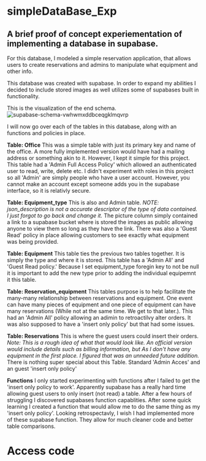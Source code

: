 # simpleDataBase_Exp
A brief proof of concept experiementation of implementing a database in supabase.
----------------------------------------------------------------------------------------------

For this database, I modeled a simple reservation application, that allows users to create reservations and admins to manipulate what equipment and other info.

This database was created with supabase. In order to expand my abilities I decided to include stored images as well utilizes some of supabases built in functionality.

This is the visualization of the end schema. 
![supabase-schema-vwhwmxddbceqgklmqvrp](https://github.com/user-attachments/assets/5176302e-546e-4f4c-8e15-f38581a33fb5)

I will now go over each of the tables in this database, along with an functions and policies in place.

  **Table: Office**
    This was a simple table with just its primary key and name of the office. A more fully implemented version would have had a mailing address or something akin to it.             However, I kept it simple for this project. This table had a 'Admin Full Access Policy' which allowed an authenticated user to read, write, delete etc. I didn't experiment with roles in this project so all 'Admin' are simply people who have a user account. However, you cannot make an account except someone adds you in the supabase interface, so it is relativly secure.

   **Table: Equipment_type**
   This is also and Admin table. *NOTE: json_description is not a accurate descriptor of the type of data contained. I just forgot to go back and change it.* The picture column simply contained a link to a supabase bucket where is stored the images as public allowing anyone to view them so long as they have the link. There was also a 'Guest Read' policy in place allowing customers to see exactly what equipment was being provided.

   **Table: Equipment**
   This table ties the previous two tables together. It is simply the type and where it is stored. This table has a 'Admin All' and 'Guest Read policy.' Because I set equipment_type foregin key to not be null it is important to add the new type prior to adding the individual equipemnt it this table.

   **Table: Reservation_equipment**
   This tables purpose is to help facilitate the many-many relationship between reservations and equipment. One event can have many pieces of equipment and one piece of equipment can have many reservations (While not at the same time. We get to that later.). This had an 'Admin All' policy allowing an adimin to retroactilvy alter orders. It was also supposed to have a 'insert only policy' but that had some issues.

   **Table: Reservations**
   This is where the guest users could insert their orders. *Note: This is a rough idea of what that would look like. An official version would include details such as billing information, but As I don't have any equipment in the first place. I figured that was an unneeded future addition.* There is nothing super special about this Table. Standard 'Admin Acces' and an guest 'insert only policy'

   **Functions**
   I only started experimenting with functions after I failed to get the 'insert only policy to work'. Apparently supabase has a really hard time allowing guest users to only insert (not read) a table. After a few hours of struggling I discovered supabases function capablities. After some quick learning I created a function that would allow me to do the same thing as my 'insert only policy'. Looking retrospectavly, I wish I had implemented more of these supabase function. They allow for much cleaner code and better table comparisons.

# Access code
   
